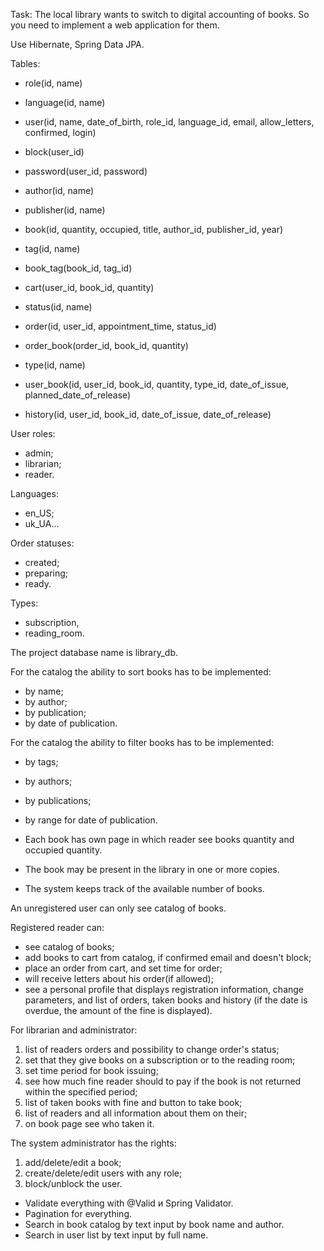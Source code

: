 Task:
The local library wants to switch to digital accounting of books. So
you need to implement a web application for them.

Use Hibernate, Spring Data JPA.


Tables:
- role(id, name)
- language(id, name)
- user(id, name, date_of_birth, role_id, language_id, email, allow_letters, confirmed, login)
- block(user_id)
- password(user_id, password)


- author(id, name)
- publisher(id, name)
- book(id, quantity, occupied, title, author_id, publisher_id, year)
- tag(id, name)
- book_tag(book_id, tag_id)


- cart(user_id, book_id, quantity)
- status(id, name)
- order(id, user_id, appointment_time, status_id)
- order_book(order_id, book_id, quantity)
- type(id, name)
- user_book(id, user_id, book_id, quantity, type_id, date_of_issue, planned_date_of_release)
- history(id, user_id, book_id, date_of_issue, date_of_release)


User roles: 
- admin;
- librarian;
- reader.

Languages:
- en_US;
- uk_UA...

Order statuses: 
- created;
- preparing;
- ready.

Types:
- subscription,
- reading_room.


The project database name is library_db.


For the catalog the ability to sort books has to be implemented:
- by name;
- by author;
- by publication;
- by date of publication.

For the catalog the ability to filter books has to be implemented:
- by tags;
- by authors;
- by publications;
- by range for date of publication.


- Each book has own page in which reader see books quantity and occupied quantity.
- The book may be present in the library in one or more copies.
- The system keeps track of the available number of books.


An unregistered user can only see catalog of books.

Registered reader can:
- see catalog of books;
- add books to cart from catalog, if confirmed email and doesn't block;
- place an order from cart, and set time for order;
- will receive letters about his order(if allowed);
- see a personal profile that displays registration information,
  change parameters, and list of orders, taken books and history
  (if the date is overdue, the amount of the fine is displayed).

For librarian and administrator:
1) list of readers orders and possibility to change order's status;
2) set that they give books on a subscription or to the reading room;
3) set time period for book issuing;
4) see how much fine reader should to pay if the book is not returned within the specified period;
5) list of taken books with fine and button to take book;
6) list of readers and all information about them on their;
7) on book page see who taken it.

The system administrator has the rights:
1) add/delete/edit a book;
2) create/delete/edit users with any role;
3) block/unblock the user.

- Validate everything with @Valid и Spring Validator.
- Pagination for everything.
- Search in book catalog by text input by book name and author.
- Search in user list by text input by full name.